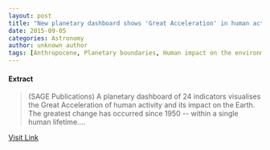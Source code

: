 ```yaml
---
layout: post
title: "New planetary dashboard shows 'Great Acceleration' in human activity since 1950"
date: 2015-09-05
categories: Astronomy
author: unknown author
tags: [Anthropocene, Planetary boundaries, Human impact on the environment, Natural environment, Earth sciences, Nature, Environmental science]
---
```





#### Extract
>(SAGE Publications) A planetary dashboard of 24 indicators visualises the Great Acceleration of human activity and its impact on the Earth. The greatest change has occurred since 1950 -- within a single human lifetime....



[Visit Link](http://www.eurekalert.org/pub_releases/2015-01/sp-npd011515.php)


